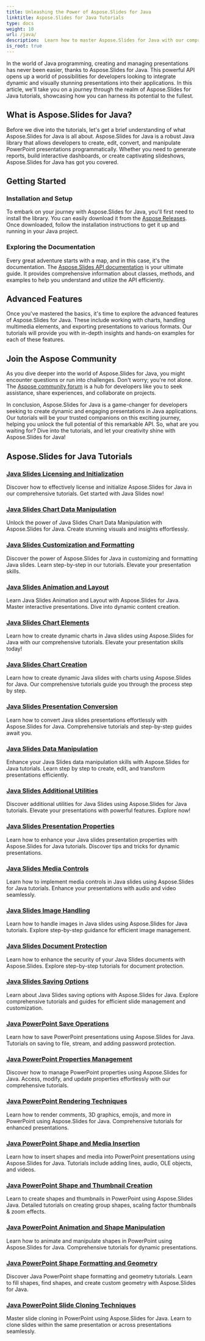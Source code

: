 ```yaml
---
title: Unleashing the Power of Aspose.Slides for Java
linktitle: Aspose.Slides for Java Tutorials
type: docs
weight: 10
url: /java/
description:  Learn how to master Aspose.Slides for Java with our comprehensive tutorials. Step-by-step guidance for using this powerful Java API for presentations.
is_root: true
---
```


In the world of Java programming, creating and managing presentations has never been easier, thanks to Aspose.Slides for Java. This powerful API opens up a world of possibilities for developers looking to integrate dynamic and visually stunning presentations into their applications. In this article, we'll take you on a journey through the realm of Aspose.Slides for Java tutorials, showcasing how you can harness its potential to the fullest.

## What is Aspose.Slides for Java?

Before we dive into the tutorials, let's get a brief understanding of what Aspose.Slides for Java is all about. Aspose.Slides for Java is a robust Java library that allows developers to create, edit, convert, and manipulate PowerPoint presentations programmatically. Whether you need to generate reports, build interactive dashboards, or create captivating slideshows, Aspose.Slides for Java has got you covered.

## Getting Started

### Installation and Setup

To embark on your journey with Aspose.Slides for Java, you'll first need to install the library. You can easily download it from the [Aspose Releases](https://releases.aspose.com/slides/java/). Once downloaded, follow the installation instructions to get it up and running in your Java project.

### Exploring the Documentation

Every great adventure starts with a map, and in this case, it's the documentation. The [Aspose.Slides API documentation](https://reference.aspose.com/slides/java/) is your ultimate guide. It provides comprehensive information about classes, methods, and examples to help you understand and utilize the API efficiently.

## Advanced Features

Once you've mastered the basics, it's time to explore the advanced features of Aspose.Slides for Java. These include working with charts, handling multimedia elements, and exporting presentations to various formats. Our tutorials will provide you with in-depth insights and hands-on examples for each of these features.

## Join the Aspose Community

As you dive deeper into the world of Aspose.Slides for Java, you might encounter questions or run into challenges. Don't worry; you're not alone. The [Aspose community forum](https://forum.aspose.com/) is a hub for developers like you to seek assistance, share experiences, and collaborate on projects.

In conclusion, Aspose.Slides for Java is a game-changer for developers seeking to create dynamic and engaging presentations in Java applications. Our tutorials will be your trusted companions on this exciting journey, helping you unlock the full potential of this remarkable API. So, what are you waiting for? Dive into the tutorials, and let your creativity shine with Aspose.Slides for Java!

## Aspose.Slides for Java Tutorials
### [Java Slides Licensing and Initialization](./licensing-and-initialization/)
Discover how to effectively license and initialize Aspose.Slides for Java in our comprehensive tutorials. Get started with Java Slides now!
### [Java Slides Chart Data Manipulation](./chart-data-manipulation/)
Unlock the power of Java Slides Chart Data Manipulation with Aspose.Slides for Java. Create stunning visuals and insights effortlessly.
### [Java Slides Customization and Formatting](./customization-and-formatting/)
Discover the power of Aspose.Slides for Java in customizing and formatting Java slides. Learn step-by-step in our tutorials. Elevate your presentation skills.
### [Java Slides Animation and Layout](./animation-and-layout/)
Learn Java Slides Animation and Layout with Aspose.Slides for Java. Master interactive presentations. Dive into dynamic content creation.
### [Java Slides Chart Elements](./chart-elements/)
Learn how to create dynamic charts in Java slides using Aspose.Slides for Java with our comprehensive tutorials. Elevate your presentation skills today!
### [Java Slides Chart Creation](./chart-creation/)
Learn how to create dynamic Java slides with charts using Aspose.Slides for Java. Our comprehensive tutorials guide you through the process step by step.
### [Java Slides Presentation Conversion](./presentation-conversion/)
Learn how to convert Java slides presentations effortlessly with Aspose.Slides for Java. Comprehensive tutorials and step-by-step guides await you.
### [Java Slides Data Manipulation](./data-manipulation/)
Enhance your Java Slides data manipulation skills with Aspose.Slides for Java tutorials. Learn step by step to create, edit, and transform presentations efficiently.
### [Java Slides Additional Utilities](./additional-utilities/)
Discover additional utilities for Java Slides using Aspose.Slides for Java tutorials. Elevate your presentations with powerful features. Explore now!
### [Java Slides Presentation Properties](./presentation-properties/)
Learn how to enhance your Java slides presentation properties with Aspose.Slides for Java tutorials. Discover tips and tricks for dynamic presentations.
### [Java Slides Media Controls](./media-controls/)
Learn how to implement media controls in Java slides using Aspose.Slides for Java tutorials. Enhance your presentations with audio and video seamlessly.
### [Java Slides Image Handling](./image-handling/)
Learn how to handle images in Java slides using Aspose.Slides for Java tutorials. Explore step-by-step guidance for efficient image management.
### [Java Slides Document Protection](./document-protection/)
Learn how to enhance the security of your Java Slides documents with Aspose.Slides. Explore step-by-step tutorials for document protection.
### [Java Slides Saving Options](./saving-options/)
Learn about Java Slides saving options with Aspose.Slides for Java. Explore comprehensive tutorials and guides for efficient slide management and customization.

### [Java PowerPoint Save Operations](./java-powerpoint-save-operations/)
Learn how to save PowerPoint presentations using Aspose.Slides for Java. Tutorials on saving to file, stream, and adding password protection.
### [Java PowerPoint Properties Management](./java-powerpoint-properties-management/)
Discover how to manage PowerPoint properties using Aspose.Slides for Java. Access, modify, and update properties effortlessly with our comprehensive tutorials.
### [Java PowerPoint Rendering Techniques](./java-powerpoint-rendering-techniques/)
Learn how to render comments, 3D graphics, emojis, and more in PowerPoint using Aspose.Slides for Java. Comprehensive tutorials for enhanced presentations.
### [Java PowerPoint Shape and Media Insertion](./java-powerpoint-shape-media-insertion/)
Learn how to insert shapes and media into PowerPoint presentations using Aspose.Slides for Java. Tutorials include adding lines, audio, OLE objects, and videos.
### [Java PowerPoint Shape and Thumbnail Creation](./java-powerpoint-shape-thumbnail-creation/)
Learn to create shapes and thumbnails in PowerPoint using Aspose.Slides Java. Detailed tutorials on creating group shapes, scaling factor thumbnails & zoom effects.
### [Java PowerPoint Animation and Shape Manipulation](./java-powerpoint-animation-shape-manipulation/)
Learn how to animate and manipulate shapes in PowerPoint using Aspose.Slides for Java. Comprehensive tutorials for dynamic presentations.
### [Java PowerPoint Shape Formatting and Geometry](./java-powerpoint-shape-formatting-geometry/)
Discover Java PowerPoint shape formatting and geometry tutorials. Learn to fill shapes, find shapes, and create custom geometry with Aspose.Slides for Java.
### [Java PowerPoint Slide Cloning Techniques](./java-powerpoint-slide-cloning-techniques/)
Master slide cloning in PowerPoint using Aspose.Slides for Java. Learn to clone slides within the same presentation or across presentations seamlessly.